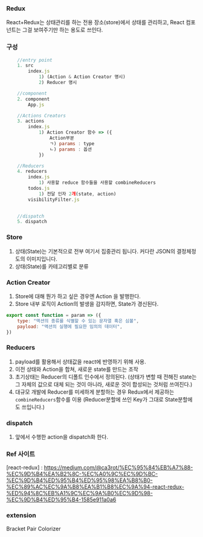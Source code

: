### Redux
React+Redux는 상태관리를 하는 전용 장소(store)에서 상태를 관리하고, React 컴포넌트는 그걸 보여주기만 하는 용도로 쓰인다.

### 구성
```js
    //entry point
    1. src
        index.js 
            1) (Action & Action Creator 명시)
            2) Reducer 명시

    //component
    2. component
        App.js

    //Actions Creators
    3. actions
        index.js
            1) Action Creator 함수 => ({
                Action부분
                ㄱ) params : type
                ㄴ) params : 옵션
            })

    //Reducers 
    4. reducers
        index.js
            1) 사용할 reduce 함수들을 사용할 combineReducers
        todos.js
            1) 전달 인자 2개(state, action)
        visibilityFilter.js
    

    //dispatch
    5. dispatch

```
### Store
1. 상태(State)는 기본적으로 전부 여기서 집중관리 됩니다. 커다란 JSON의 결정체정도의 이미지입니다.
2. 상태(State)를 카테고리별로 분류

### Action Creator
1. Store에 대해 뭔가 하고 싶은 경우엔 Action 을 발행한다.
2. Store 내부 로직이 Action의 발생을 감지하면, State가 경신된다.
```js
export const function = param => ({
    type: "액션의 종류를 식별할 수 있는 문자열 혹은 심볼",
    payload: "액션의 실행에 필요한 임의의 데이터",
})

```

### Reducers
1. payload를 활용해서 상태값을 react에 반영하기 위해 사용.
2. 이전 상태와 Action을 합쳐, 새로운 state를 만드는 조작
3. 초기상태는 Reducer의 디폴트 인수에서 정의된다.
(상태가 변할 때 전해진 state는 그 자체의 값으로 대체 되는 것이 아니라, 새로운 것이 합성되는 것처럼 쓰여진다.)
4.  대규모 개발에 Reducer를 미세하게 분할하는 경우 Redux에서 제공하는 `combineReducers`함수를 이용
(Reducer분할에 쓰인 Key가 그대로 State분할에도 쓰입니다.)

### dispatch
1. 앞에서 수행한 action을 dispatch화 한다.


### Ref 사이트
[react-redux] : https://medium.com/@ca3rot/%EC%95%84%EB%A7%88-%EC%9D%B4%EA%B2%8C-%EC%A0%9C%EC%9D%BC-%EC%9D%B4%ED%95%B4%ED%95%98%EA%B8%B0-%EC%89%AC%EC%9A%B8%EA%B1%B8%EC%9A%94-react-redux-%ED%94%8C%EB%A1%9C%EC%9A%B0%EC%9D%98-%EC%9D%B4%ED%95%B4-1585e911a0a6


### extension 
Bracket Pair Colorizer

